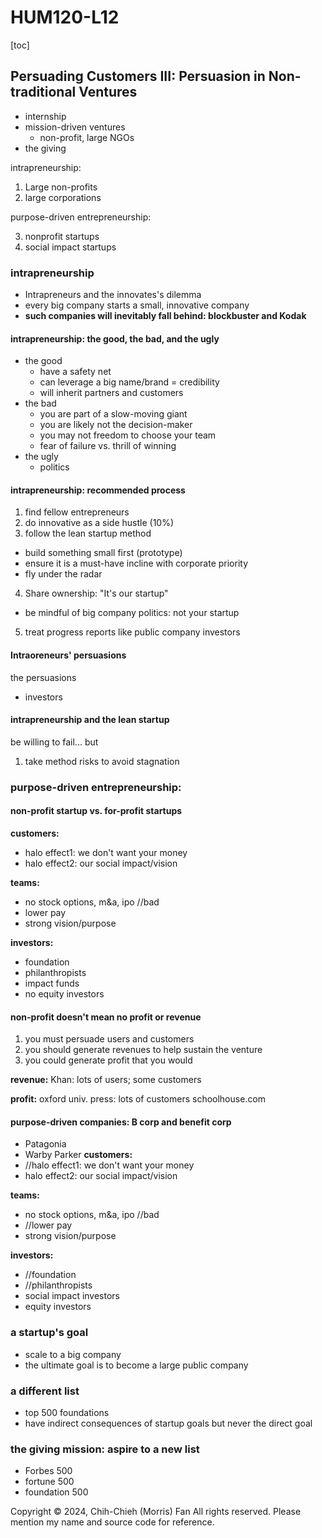 # HUM120-L12

[toc]

## Persuading Customers III: Persuasion in Non-traditional Ventures
- internship
- mission-driven ventures
    - non-profit, large NGOs
- the giving

intrapreneurship:
1. Large non-profits
2. large corporations

purpose-driven entrepreneurship:

3. nonprofit startups
4. social impact startups

### intrapreneurship
- Intrapreneurs and the innovates's dilemma
- every big company starts a small, innovative company
- **such companies will inevitably fall behind: blockbuster and Kodak**

#### intrapreneurship: the good, the bad, and the ugly
- the good
    - have a safety net
    - can leverage a big name/brand = credibility
    - will inherit partners and customers
- the bad
    - you are part of a slow-moving giant
    - you are likely not the decision-maker
    - you may not freedom to choose your team
    - fear of failure vs. thrill of winning
- the ugly
    - politics

#### intrapreneurship: recommended process
1. find fellow entrepreneurs 
2. do innovative as a side hustle (10%)
3. follow the lean startup method
- build something small first (prototype)
- ensure it is a must-have incline with corporate priority
- fly under the radar
4. Share ownership: "It's our startup"
- be mindful of big company politics: not your startup
5. treat progress reports like public company investors

#### Intraoreneurs' persuasions
the persuasions
- investors

#### intrapreneurship and the lean startup
be willing to fail... but
1. take method risks to avoid stagnation

### purpose-driven entrepreneurship:
#### non-profit startup vs. for-profit startups
**customers:**
- halo effect1: we don't want your money
- halo effect2: our social impact/vision

**teams:**
- no stock options, m&a, ipo //bad
- lower pay
- strong vision/purpose

**investors:**
- foundation
- philanthropists
- impact funds
- no equity investors

#### non-profit doesn't mean no profit or revenue
1. you must persuade users and customers
2. you should generate revenues to help sustain the venture
3. you could generate profit that you would 

**revenue:**
Khan: lots of users; some customers

**profit:**
oxford univ. press: lots of customers
schoolhouse.com

#### purpose-driven companies: B corp and benefit corp
- Patagonia
- Warby Parker
**customers:**
- //halo effect1: we don't want your money
- halo effect2: our social impact/vision

**teams:**
- no stock options, m&a, ipo //bad
- //lower pay
- strong vision/purpose

**investors:**
- //foundation
- //philanthropists
- social impact investors
- equity investors

### a startup's goal
- scale to a big company
- the ultimate goal is to become a large public company

### a different list
- top 500 foundations
- have indirect consequences of startup goals but never the direct goal

### the giving mission: aspire to a new list
- Forbes 500
- fortune 500
- foundation 500

Copyright © 2024, Chih-Chieh (Morris) Fan
All rights reserved. Please mention my name and source code for reference. 
